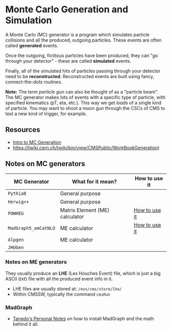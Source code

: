 # Monte Carlo Generation and Simulation

A Monte Carlo (MC) generator is a program which simulates particle collisions and all the produced, outgoing particles.
These events are often called **generated** events.

Once the outgoing, fictitous particles have been produced,
they can "go through your detector" -
these are called **simulated** events.

Finally, all of the simulated hits of particles passing through your detector need to be **reconstructed**.
Reconstructed events are built using fancy, connect-the-dots routines.

**Note:**
The term *particle gun* can also be thought of as a "particle beam".
The MC generator makes lots of events with a specific type of particle,
with specified kinematics (pT, eta, etc.).
This way we get *loads* of a single kind of particle.
You may want to shoot a muon gun through the CSCs of CMS
to test a new kind of trigger, for example.

## Resources

- [Intro to MC Generation](https://twiki.cern.ch/twiki/bin/view/CMSPublic/WorkBookGenIntro)
- https://twiki.cern.ch/twiki/bin/view/CMSPublic/WorkBookGeneration)

## Notes on MC generators

| MC Generator | What for it mean? | How to use it |
| ------------ | ----------------- | --- |
| `Pythia8` | General purpose | |
| `Herwig++` | General purpose | |
| `POWHEG` | Matrix Element (ME) calculator| [How to use it](https://twiki.cern.ch/twiki/bin/viewauth/CMS/PowhegBOXPrecompiled#How_to_Run_a_POWHEG_gridpack_and) |
| `MadGraph5_amCatNLO` | ME calculator | [How to use it](https://twiki.cern.ch/twiki/bin/view/CMS/QuickGuideMadGraph5aMCatNLO) |
| `Alpgen` | ME calculator | |
| `JHUGen` | | |

### Notes on ME generators

They usually produce an **LHE** (Les Houches Event) file,
which is just a big ASCII (txt) file with all the produced event info in it.

- LHE files are usually stored at: `/eos/cms/store/lhe/`
- Within CMSSW, typically the command `cmsRun`

### MadGraph

- [Tanedo's Personal Notes](https://www.physics.uci.edu/~tanedo/files/notes/ColliderMadgraph.pdf)
on how to install MadGraph and the math behind it all.

